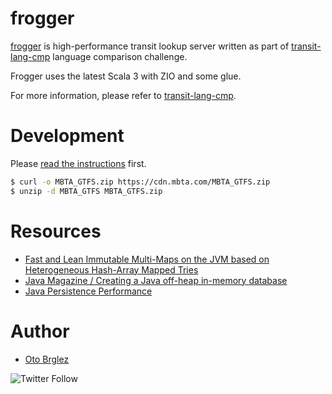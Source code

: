 # frogger

[frogger][frogger] is high-performance transit lookup server written as part of [transit-lang-cmp] language comparison
challenge.

Frogger uses the latest Scala 3 with ZIO and some glue.

For more information, please refer to [transit-lang-cmp].

# Development

Please [read the instructions](https://github.com/losvedir/transit-lang-cmp) first.

```bash
$ curl -o MBTA_GTFS.zip https://cdn.mbta.com/MBTA_GTFS.zip
$ unzip -d MBTA_GTFS MBTA_GTFS.zip
```

# Resources

- [Fast and Lean Immutable Multi-Maps on the JVM based on Heterogeneous Hash-Array Mapped Tries](https://arxiv.org/abs/1608.01036)
- [Java Magazine / Creating a Java off-heap in-memory database](https://blogs.oracle.com/javamagazine/post/creating-a-java-off-heap-in-memory-database)
- [Java Persistence Performance](http://java-persistence-performance.blogspot.com/2010/12/what-is-faster-jvm-performance.html)

# Author

- [Oto Brglez](https://github.com/otobrglez)

![Twitter Follow](https://img.shields.io/twitter/follow/otobrglez?style=social)

[transit-lang-cmp]: https://github.com/losvedir/transit-lang-cmp

[frogger]: https://github.com/otobrglez/frogger
